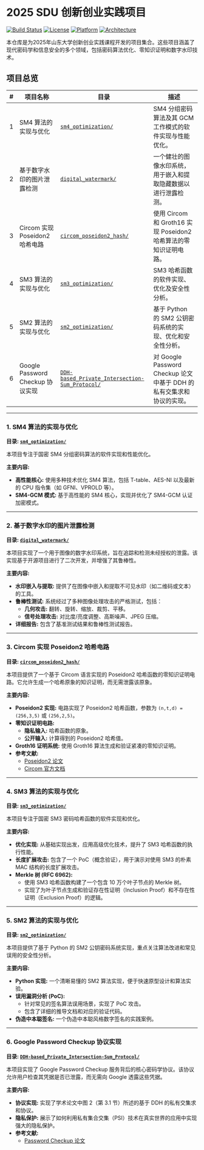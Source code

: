 # 2025 SDU 创新创业实践项目

[![Build Status](https://img.shields.io/badge/build-passing-brightgreen.svg)](https://github.com/Smera1d0/2025_sdu_entrepreneurship_practice)
[![License](https://img.shields.io/badge/license-MIT-blue.svg)](LICENSE)
[![Platform](https://img.shields.io/badge/platform-macOS%20%7C%20Linux-lightgrey.svg)](README.md)
[![Architecture](https://img.shields.io/badge/arch-x86__64%20%7C%20ARM64-orange.svg)](README.md)

本仓库是为2025年山东大学创新创业实践课程开发的项目集合。这些项目涵盖了现代密码学和信息安全的多个领域，包括密码算法优化、零知识证明和数字水印技术。

## 项目总览

| # | 项目名称 | 目录 | 描述 |
|---|---|---|---|
| 1 | SM4 算法的实现与优化 | [`sm4_optimization/`](./sm4_optimization/) | SM4 分组密码算法及其 GCM 工作模式的软件实现与性能优化。 |
| 2 | 基于数字水印的图片泄露检测 | [`digital_watermark/`](./digital_watermark/) | 一个健壮的图像水印系统，用于嵌入和提取隐藏数据以进行泄露检测。 |
| 3 | Circom 实现 Poseidon2 哈希电路 | [`circom_poseidon2_hash/`](./circom_poseidon2_hash/) | 使用 Circom 和 Groth16 实现 Poseidon2 哈希算法的零知识证明电路。 |
| 4 | SM3 算法的实现与优化 | [`sm3_optimization/`](./sm3_optimization/) | SM3 哈希函数的软件实现、优化及安全性分析。 |
| 5 | SM2 算法的实现与优化 | [`sm2_optimization/`](./sm2_optimization/) | 基于 Python 的 SM2 公钥密码系统的实现、优化和安全性分析。 |
| 6 | Google Password Checkup 协议实现 | [`DDH-based_Private_Intersection-Sum_Protocol/`](./DDH-based_Private_Intersection-Sum_Protocol/) | 对 Google Password Checkup 论文中基于 DDH 的私有交集求和协议的实现。 |

---

### 1. SM4 算法的实现与优化

**目录: [`sm4_optimization/`](./sm4_optimization/)**

本项目专注于国密 SM4 分组密码算法的软件实现和性能优化。

**主要内容:**
- **高性能核心:** 使用多种技术优化 SM4 算法，包括 T-table、AES-NI 以及最新的 CPU 指令集（如 GFNI、VPROLD 等）。
- **SM4-GCM 模式:** 基于高性能的 SM4 核心，实现并优化了 SM4-GCM 认证加密模式。

---

### 2. 基于数字水印的图片泄露检测

**目录: [`digital_watermark/`](./digital_watermark/)**

本项目实现了一个用于图像的数字水印系统，旨在追踪和检测未经授权的泄露。该实现基于开源项目进行了二次开发，并增强了其鲁棒性。

**主要内容:**
- **水印嵌入与提取:** 提供了在图像中嵌入和提取不可见水印（如二维码或文本）的工具。
- **鲁棒性测试:** 系统经过了多种图像处理攻击的严格测试，包括：
  - **几何攻击:** 翻转、旋转、缩放、裁剪、平移。
  - **信号处理攻击:** 对比度/亮度调整、高斯噪声、JPEG 压缩。
- **详细报告:** 包含了基准测试结果和鲁棒性测试报告。

---

### 3. Circom 实现 Poseidon2 哈希电路

**目录: [`circom_poseidon2_hash/`](./circom_poseidon2_hash/)**

本项目提供了一个基于 Circom 语言实现的 Poseidon2 哈希函数的零知识证明电路。它允许生成一个哈希原象的知识证明，而无需泄露该原象。

**主要内容:**
- **Poseidon2 实现:** 电路实现了 Poseidon2 哈希函数，参数为 `(n,t,d) = (256,3,5)` 或 `(256,2,5)`。
- **零知识证明电路:**
    - **隐私输入:** 哈希函数的原象。
    - **公开输入:** 计算得到的 Poseidon2 哈希值。
- **Groth16 证明系统:** 使用 Groth16 算法生成和验证紧凑的零知识证明。
- **参考文献:**
    - [Poseidon2 论文](https://eprint.iacr.org/2023/323.pdf)
    - [Circom 官方文档](https://docs.circom.io/)

---

### 4. SM3 算法的实现与优化

**目录: [`sm3_optimization/`](./sm3_optimization/)**

本项目专注于国密 SM3 密码哈希函数的软件实现和优化。

**主要内容:**
- **优化实现:** 从基础实现出发，应用高级优化技术，提升了 SM3 哈希函数的执行性能。
- **长度扩展攻击:** 包含了一个 PoC（概念验证），用于演示对使用 SM3 的朴素 MAC 结构的长度扩展攻击。
- **Merkle 树 (RFC 6962):**
    - 使用 SM3 哈希函数构建了一个包含 10 万个叶子节点的 Merkle 树。
    - 实现了为叶子节点生成和验证存在性证明（Inclusion Proof）和不存在性证明（Exclusion Proof）的逻辑。

---

### 5. SM2 算法的实现与优化

**目录: [`sm2_optimization/`](./sm2_optimization/)**

本项目提供了基于 Python 的 SM2 公钥密码系统实现，重点关注算法改进和常见误用的安全性分析。

**主要内容:**
- **Python 实现:** 一个清晰易懂的 SM2 算法实现，便于快速原型设计和算法实验。
- **误用漏洞分析 (PoC):**
    - 针对常见的签名算法误用场景，实现了 PoC 攻击。
    - 包含了详细的推导文档和对应的验证代码。
- **伪造中本聪签名:** 一个伪造中本聪风格数字签名的实践案例。

---

### 6. Google Password Checkup 协议实现

**目录: [`DDH-based_Private_Intersection-Sum_Protocol/`](./DDH-based_Private_Intersection-Sum_Protocol/)**

本项目实现了 Google Password Checkup 服务背后的核心密码学协议。该协议允许用户检查其凭据是否已泄露，而无需向 Google 透露这些凭据。

**主要内容:**
- **协议实现:** 实现了学术论文中图 2（第 3.1 节）所述的基于 DDH 的私有交集求和协议。
- **隐私保护:** 展示了如何利用私有集合交集（PSI）技术在真实世界的应用中实现强大的隐私保护。
- **参考文献:**
    - [Password Checkup 论文](https://eprint.iacr.org/2019/723.pdf)